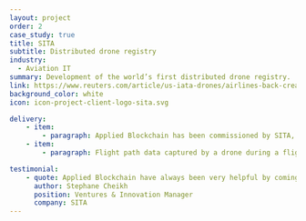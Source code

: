 ```yaml
---
layout: project
order: 2
case_study: true
title: SITA
subtitle: Distributed drone registry
industry:
  - Aviation IT
summary: Development of the world’s first distributed drone registry.
link: https://www.reuters.com/article/us-iata-drones/airlines-back-creation-of-global-drone-registry-iata-idUSKBN1HO2M5
background_color: white
icon: icon-project-client-logo-sita.svg

delivery:
    - item:
        - paragraph: Applied Blockchain has been commissioned by SITA, the world’s leading specialist in air transport communications and information technology for the aviation industry with a turnover of $1.6 Billion and 4,500 employees, to develop the world’s first distributed drone registry. The private blockchain platform brings together drone operators, drone manufacturers and regulators together with a single source of truth.
    - item:
        - paragraph: Flight path data captured by a drone during a flight can be uploaded onto the same shared ledger and represented visually on an interactive map. As this data is attached to a registered drone, aviation authorities can plot the flights of a specific drone, all drones of a given operator, or even all drones from a specific manufacturer, all on a single map and in real time. This access to data is a paradigm shift from legacy-based systems, which inherently rely upon a single trusted party to maintain the data and provide the correct level of access to users.

testimonial:
    - quote: Applied Blockchain have always been very helpful by coming up with new concepts and new developments. They challenge you as a customer, they say ‘have you thought about this, have you thought about that?’. This has been very refreshing and I would definitely recommend Applied Blockchain.
      author: Stephane Cheikh
      position: Ventures & Innovation Manager
      company: SITA
---
```

